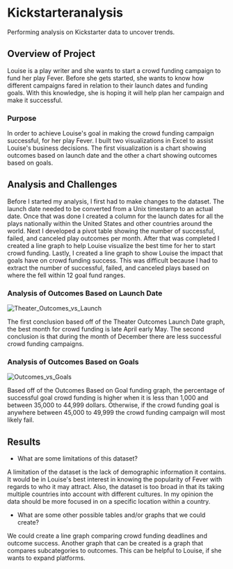 # Kickstarteranalysis

Performing analysis on Kickstarter data to uncover trends.

## Overview of Project

Louise is a play writer and she wants to start a crowd funding campaign to fund her play Fever.  Before she gets started, she wants to know how different campaigns fared in relation to their launch dates and funding goals.  With this knowledge, she is hoping it will help plan her campaign and make it successful.

### Purpose

In order to achieve Louise's goal in making the crowd funding campaign successful, for her play Fever.  I built two visualizations in Excel to assist Louise's business decisions.  The first visualization is a chart showing outcomes based on launch date and the other a chart showing outcomes based on goals. 

## Analysis and Challenges

Before I started my analysis, I first had to make changes to the dataset.  The launch date needed to be converted from a Unix timestamp to an actual date. Once that was done I created a column for the launch dates for all the plays nationally within the United States and other countries around the world.  Next I developed a pivot table showing the number of successful, failed, and canceled play outcomes per month. After that was completed I created a line graph to help Louise visualize the best time for her to start crowd funding.  Lastly, I created a line graph to show Louise the impact that goals have on crowd funding success. This was difficult because I had to extract the number of successful, failed, and canceled plays based on where the fell within 12 goal fund ranges.      

### Analysis of Outcomes Based on Launch Date

![Theater_Outcomes_vs_Launch](https://user-images.githubusercontent.com/80642682/116016704-7e5ff100-a60b-11eb-8772-670ec7ca3f7a.png)

The first conclusion based off of the Theater Outcomes Launch Date graph, the best month for crowd funding is late April early May.  The second conclusion is that during the month of December there are less successful crowd funding campaigns.


### Analysis of Outcomes Based on Goals

![Outcomes_vs_Goals](https://user-images.githubusercontent.com/80642682/116016730-946db180-a60b-11eb-8d50-7c1c2405d1ce.png)

Based off of the Outcomes Based on Goal funding graph, the percentage of successful goal crowd funding is higher when it is less than 1,000 and between 35,000 to 44,999 dollars.  Otherwise, if the crowd funding goal is anywhere between 45,000 to 49,999 the crowd funding campaign will most likely fail. 

## Results

- What are some limitations of this dataset?

A limitation of the dataset is the lack of demographic information it contains.  It would be in Louise's best interest in knowing the popularity of Fever with regards to who it may attract.  Also, the dataset is too broad in that its taking multiple countries into account with different cultures.  In my opinion the data should be more focused in on a specific location within a country.

- What are some other possible tables and/or graphs that we could create?

We could create a line graph comparing crowd funding deadlines and outcome success.  Another graph that can be created is a graph that compares subcategories to outcomes.  This can be helpful to Louise, if she wants to expand platforms.
